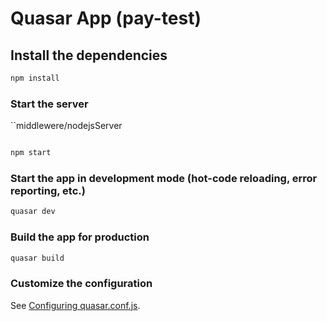 # Quasar App (pay-test)



## Install the dependencies
```bash
npm install
```

###  Start the server 

``middlewere/nodejsServer
```bash

npm start
```


### Start the app in development mode (hot-code reloading, error reporting, etc.)
```bash
quasar dev
```



### Build the app for production
```bash
quasar build
```

### Customize the configuration
See [Configuring quasar.conf.js](https://quasar.dev/quasar-cli/quasar-conf-js).
